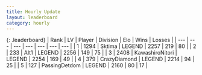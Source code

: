 ```yaml
---
title: Hourly Update
layout: leaderboard
category: hourly
---
```


{: .leaderboard}
| Rank | LV | Player | Division | Elo | Wins | Losses |
| --- | --- | --- | --- | --- | --- | --- |
| <span data-change="0">1</span> | 1294 | <span title="ID: 353063">Sktima</span> | LEGEND | <span data-change="0">2257</span> | <span data-change="0">219</span> | <span data-change="0">80</span> |
| <span data-change="0">2</span> | 233 | <span title="ID: 443550">Alt1</span> | LEGEND | <span data-change="0">2256</span> | <span data-change="0">149</span> | <span data-change="0">75</span> |
| <span data-change="0">3</span> | 2408 | <span title="ID: 164871">KawashiroNitori</span> | LEGEND | <span data-change="0">2254</span> | <span data-change="0">169</span> | <span data-change="0">49</span> |
| <span data-change="0">4</span> | 379 | <span title="ID: 202316">CrazyDiamond</span> | LEGEND | <span data-change="12">2214</span> | <span data-change="3">94</span> | <span data-change="0">25</span> |
| <span data-change="0">5</span> | 127 | <span title="ID: 454837">PassingDetdom</span> | LEGEND | <span data-change="0">2160</span> | <span data-change="0">80</span> | <span data-change="0">17</span> |